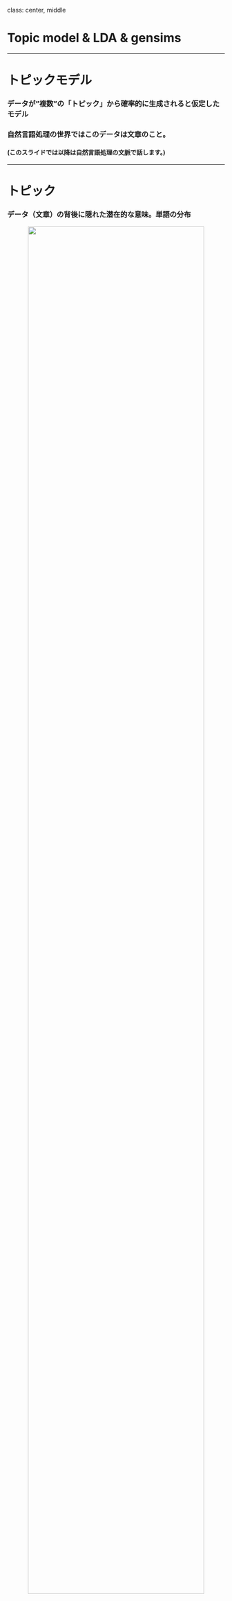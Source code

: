 class: center, middle
# Topic model & LDA & gensims

---

# トピックモデル
### データが”複数”の「トピック」から確率的に生成されると仮定したモデル
### 自然言語処理の世界ではこのデータは文章のこと。
#### (このスライドでは以降は自然言語処理の文脈で話します。)



---

# トピック
### データ（文章）の背後に隠れた潜在的な意味。単語の分布  
<center><img src=topic.png width=90%></center>
---

# 文章
<center><img src=doc.png width=83%></center>

---
## LDAとは
## LDAはLatent Dirichlet Allocationの略
日本語では「潜在ディリクレ分配法」
- 論文：David M. Blei, Andrew Y. Ng,Michael I. Jordan, _Latent Dirichlet Allocation_
 http://www.jmlr.org/papers/volume3/blei03a/blei03a.pdf

- 文章ごとのトピック分布が「ディリクレ分布」に従う
- ベイズ推定を使う
$$Dir_k(\theta|\alpha)=\frac{\Gamma \left(\sum_i^k \alpha_i \right)}{\prod^k_i\Gamma(\alpha_i)}\prod_i^k\theta_i^{\alpha_i - 1}$$

---
## LDA その２
### 文章が従う分布
今まで話したことを数式で表現すると
$$p(D| \alpha, \eta) = \prod_d^M p\left(w_d |\alpha,\eta \right)= \prod_d^M \int \int Dir_k(\theta_d|\alpha) \left(\prod^{N_d}_n \sum_z^k p(z_d^n|\theta_d)
p\left(w_d^n| z_d^n,\beta \right) \right)p(\beta| \eta) d\theta_d d\beta$$
<center><img src=lda.png width=50%></center>
---

## LDA その３
#### 適切なハイパーパラメータα,ηを求めたい
周辺尤度を最大化だ！
$$p\left(D | \alpha,\eta \right)
\equiv \prod_d^M\prod^{N_d}_n\sum_z^k \int \int p\left(w_d^n,z_d^n,\theta, \beta | \alpha,\eta \right)d\theta d\beta$$

このままでは積分計算できないのでｐに近い分布qを求めることを考える
$$p\left(D | \alpha,\eta \right)
=\prod_d^M\prod^{N_d}_n\sum_z^k \int \int q\left(z,\theta,\beta | \gamma, \phi \right)\frac{p\left(w,z,\theta, \beta | \alpha,\eta \right)}{q(z,\theta,\beta | \gamma, \phi)}d\theta d\beta$$

まだqも扱いづらいので独立分布に近似する（平均場近似）
$$q(z,\theta,\beta | \gamma, \phi) = q(z)q\left(\theta | \gamma \right)q\left(\beta |\phi \right) \equiv q(z)q(\theta)q(\beta)$$

$$\sum_z q(z) = 1,\int q(\theta) d\theta = 1, \int q(\beta) d\beta = 1$$

---
## LDA その４
#### 適切なハイパーパラメータα,ηを求めたい
logとると都合がいい（桁落ち防止、単調増加でなめらか凸関数）のでlogとって
$$\log p\left(D,\theta,\beta | \gamma, \phi \right)
= \log \left(\prod_d^M\prod^{N_d}_n\sum_z^k \int \int q(z)q(\theta)q(\beta)\frac{p\left(w,z,\theta, \beta |\alpha,\eta \right)}{q(z)q(\theta)q(\beta)}d\theta d\beta \right)$$
$$\geq \prod_d^M\prod^{N_d}_n\sum_z^k \int \int q(z)q(\theta)q(\beta) \log \frac{p\left(D,\theta, \beta | \alpha,\eta \right)}{q(\theta)q(\beta)}d\theta d\beta
\equiv \prod_d^M\prod^{N_d}_nI\left(q(z),q(\theta),q(\beta)\right)$$

Iを最大化すするようなq(z),q(θ),q(β)を求めたい！

ちなみに、二行目はJensenの不等式を使った。
$$\int f(y(x))p(x) dx \ge f\left( \int y(x)p(x) dx \right)$$


---
## 変分法 その1
#### 極値（停留点）のパラメータを求める方法

とりあえず、被積分関数をLと置く。
$$I\left(q(z),q(\theta),q(\beta)\right) = \sum_z\int \int L\left(q(z),q(\theta),q(\beta)\right) d\theta d\beta$$

停留点ならばδｑを少し動かしてもIの変化は０のはず。

$$\delta I = I\left(q(z)+\delta q(z),q(\theta)+\delta q(\theta),q(\beta)+\delta q(\beta)\right) - I(q(z),q(\theta),q(\beta)) = 0$$
$$=\sum_z\int \int[L \left(q(z)+\delta q(z),q(\theta)+\delta q(\theta),q(\beta)+\delta q(\beta) \right) - L(q(\theta),q(\beta))]d \theta d\beta$$
$$=\sum_x\int\int [L \left(q(z),q(\theta),q(\beta) \right) + \frac{\partial L}{\partial q(z)}\delta q(z)+ \frac{\partial L}{\partial q(\theta)}\delta q(\theta) + \frac{\partial L}{\partial q(\beta)}\delta q(\beta) - L \left(q(z),q(\theta),q(\beta) \right)] d \theta d \beta$$

---
## 変分法 その２
$$= \sum_z\int\int\left[\frac{\partial L}{\partial q(z)}\delta q(z)+\frac{\partial L}{\partial q(\theta)}\delta q(\theta) + \frac{\partial L}{\partial q(\beta)}\delta q(\beta)\right]d\theta d\beta$$
$$=\sum_z\left(\int\int\frac{\partial L}{\partial q(z)}d\theta\beta\right)\delta q(z)+\int \left(\sum_z\int\frac{\partial L}{\partial q(\theta)} d\beta \right)\delta q(\theta)d\theta + \int \left(\sum_z\int\frac{\partial L}{\partial q(\beta)} d\theta \right)\delta q(\beta)d\beta = 0$$

 任意のδq(z),δq(θ),δq(θ)について成り立つのでそれぞれの項で被積分関数が０しか有り得ない。

δq(θ)方向の変分とδq(β)方向の変分が満たす式は
$$\sum_z\int\frac{\partial L}{\partial q(\theta)} d\beta
=0,
\sum_z\int\frac{\partial L}{\partial q(\beta)} d\theta
= 0$$

δq(z)方向の変分は
$$\int\int\frac{\partial L}{\partial q(z)}d\theta d\beta = 0$$

※パラメータ微分関数がない場合のEuler-Lagrange方程式に他ならない


---
## LDA その5
#### 適切なハイパーパラメータα,ηを求めたい

$$L = q(z)q(\theta)q(\beta) \log \frac{p\left(w,z,\theta, \beta | \alpha,\eta \right)}{q(z)q(\theta)q(\beta)}
=q(z)q(\theta)q(\beta)(\log p\left(w,z,\theta, \beta | \alpha,\eta \right) - \log q(z) - \log q(\theta) - \log q(\beta))$$

δq(θ)方向の変分を求める。
$$\sum_z\int\frac{\partial L}{\partial q(\theta)} d\beta
= \sum_z\int \left[q(z)q(\beta) \left(\log p\left(w,z,\theta, \beta | \alpha,\eta \right) - \log q(\theta) - \log q(z)q(\beta) \right) - q(z)q(\theta)q(\beta)\frac{1}{q(\theta)} \right]d\beta
=0$$

$$q(\theta) = Ce^{\int q(\beta)\sum \log p\left(w,z,\theta, \beta | \alpha,\eta \right) d\beta}=Ce^{\left<\log p\left(w,\theta, \beta | \alpha,\eta \right)\right>_{q(\beta)}}(Cは定数)$$

同様にδq(β),δq(z)方向の変分を求める。

$$q(\beta) = Ce^{\left<\log p\left(w,\theta, \beta | \alpha,\eta \right) \right>_{q(\theta)}}$$

$$q(z) = Ce^{\left<\log  p\left(w,z,\theta, \beta | \alpha,\eta \right) \right>_{q(\theta)q(\beta)}}$$

---
## LDA その6
#### 適切なハイパーパラメータα,ηを求めたい

$$p\left(w,\theta, \beta | \alpha,\eta \right)=
Dir_k(\theta_d|\alpha) \left(\prod^{N_d}_n \sum_z^k p(z_d^n|\theta_d)p\left(w_d^n| z_d^n,\beta \right)\right)p(\beta| \eta)$$

$$p(\beta|\eta) = Dir_k(\beta|\eta)$$
他の分布を多項分布として計算すると

$$q(\theta_d) = Dir_k(\theta_d|\alpha_d^k),q(\beta_d^i)=Dir_k(\beta_d^i|\eta_d^{iw})$$
$$\alpha_d^k = \alpha_d + \sum_n^{N_d}r(w_d^n)^k,
\eta_d^{iw} = \eta_d^{i} + \sum_n^{N_d}r(w_d^n)^i$$
$$r(w_d^n) = e^{\Psi(\alpha^k_d)-\Psi(\sum_k\alpha^k_d)+\Psi(\eta_w^k)-\Psi(\sum_v\eta^k_v)}$$
->αとηの関係式がが求まった。初期値として適当なα,ηを選んでrを導出してrでα,ηを更新を繰り返すアルゴリズムを組めば良いだけ。



---
# LDA その6
#### 適切なハイパーパラメータα,ηを求めたい

$$q(\theta) = Ce^{<\log p\left(D,\theta, \beta | \alpha,\eta \right)>_{q(\beta)}}$$

$$q(\beta) = Ce^{<\log  p\left(D,\theta, \beta | \alpha,\eta \right)>_{q(\theta)}}$$

あとは、相互最適化の問題

初期値として適当なα、ηとq（θ)を与えてIを最大にするq(β)を求める。(積分計算が難しかっただけでpは既知なので。)  
そのq(β）からIを最大にするq(θ)、α、ηを求める。  
収束するまで繰り返す  

#### ->最適なα、ηが求まる。  

#### そういうアルゴリズムを組めば良いだけ。



---
## gensim

### トピックモデリングのためのPythonライブラリ
<center><img src=gensim.png width=70%></center>
https://radimrehurek.com/gensim/

---
## gensimでLDA

例：
https://github.com/Tdual/topic_model/blob/master/LDA_gensim.ipynb

---
## matrix factrization的な解釈

$$p\left(w_d |\alpha,\eta \right)
=\int \int Dir_k(\theta_d|\alpha) \left(\prod^{N_d}_n \sum_z^k p(z_d^n|\theta_d)
p\left(w_d^n| z_d^n,\beta \right)p(\beta| \eta) \right)d\theta_d d\beta$$
文章の生成確率の式をよく見ると、θ、ηを与えた時にd番目の文章のn番目の単語の出現確率が含まれる。
$$p(w_d^n|\theta,\eta)
\equiv \sum_z^k p(z_d^n|\theta_d)p\left(w_d^n| z_d^n,\beta \right)
\equiv \sum_i^k \theta_i^d \beta_i^{w}=\Theta B $$

$$(z_d^n \equiv i, p(i|\theta_d) \equiv \theta_i^d, p\left(w_d^n| i,\beta \right) \equiv \beta_i^{w})$$

Θは（M,i）行列,Bは(i,V)行列,（Mは文章数、Vは単語数）
<center><img src=factrization.png width=50%></center>
